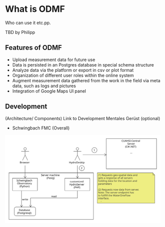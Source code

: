 # What is ODMF
Who can use it etc.pp.

TBD by Philipp

## Features of ODMF

* Upload measurement data for future use
* Data is persisted in an Postgres database in special schema structure
* Analyze data via the platform or export in csv or plot format
* Organization of different user roles within the online system
* Augment measurement data gathered from the work in the field via meta data, such as logs and pictures
* Integration of Google Maps UI panel

## Development
(Architecture/ Components) Link to Development
Mentales Gerüst (optional)


* Schwingbach FMC (Overall)

![Picture of the ODMF architecture]( ../../images/schwingbach-architecture.svg "ODMF architecture")
